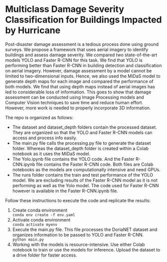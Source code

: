<h1>Multiclass Damage Severity Classification for Buildings Impacted by Hurricane</h1>
<p>Post-disaster damage assessment is a tedious process done using ground surveys. We propose a framework that uses aerial imagery to identify buildings and assess damage severity. We compared two state-of-the-art models YOLO and Faster R-CNN for this task. We find that YOLO is performing better than Faster R-CNN in building detection and classification on aerial imagery. However, damage assessment by a model cannot be limited to two-dimensional inputs. Hence, we also used the MiDaS model to generate depth maps for each image and compared the performance of both models. We find that using depth maps instead of aerial images has led to considerable loss of information. This goes to show that damage assessment can be conducted using Image Processing models and Computer Vision techniques to save time and reduce human effort. However, more work is needed to properly incorporate 3D information.</p>

The repo is organized as follows:
<ul>
  <li>The dataset and dataset_depth folders contain the processed dataset. They are organized so that the YOLO and Faster R-CNN models can access and process info easily.</li>
  <li>The main.py file calls the processing.py file to generate the dataset folder. Whereas the dataset_depth folder is created within a Colab notebook as it uses the MiDaS model.</li>
  <li>The Yolo.ipynb file contains the YOLO code. And the Faster R-CNN.ipynb file contains the Faster R-CNN code. Both files are Colab notebooks as the models are computationally intensive and need GPUs.</li>
  <li>The runs folder contains the train and test performance of the YOLO model. We are excluding results of the Faster R-CNN model as it is not performing as well as the Yolo model. The code used for Faster R-CNN however is available in the Faster R-CNN.ipynb file.</li>
</ul>

Follow these instructions to execute the code and replicate the results:
<ol>
<li>Create conda environment</li>
<code>conda env create -f env.yaml</code>

<li>Activate conda environment</li>
<code>conda activate myenv</code>

<li>Execute the main.py file. This file processes the DoriaNET dataset and organizes information to be passed to YOLO and Faster R-CNN.</li>
<code>python main.py</code>

<li>Working with the models is resource-intensive. Use either Colab notebook to train or use the models for inference. Upload the dataset to a drive folder for faster access.</li>
</ol>
